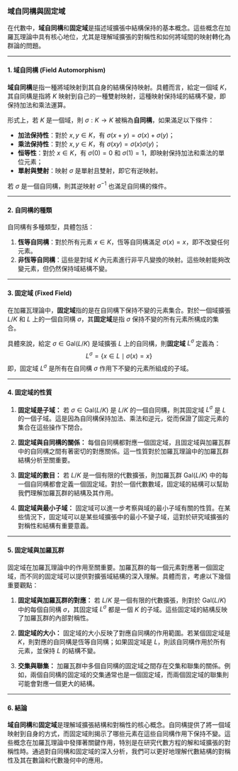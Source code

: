 ### **域自同構與固定域**

在代數中，**域自同構**和**固定域**是描述域擴張中結構保持的基本概念。這些概念在加羅瓦理論中具有核心地位，尤其是理解域擴張的對稱性和如何將域間的映射轉化為群論的問題。

---

#### **1. 域自同構 (Field Automorphism)**

**域自同構**是指一種將域映射到其自身的結構保持映射。具體而言，給定一個域 $K$，其自同構是指將 $K$ 映射到自己的一種雙射映射，這種映射保持域的結構不變，即保持加法和乘法運算。

形式上，若 $K$ 是一個域，則 $\sigma: K \to K$ 被稱為**自同構**，如果滿足以下條件：
- **加法保持性**：對於 $x, y \in K$，有 $\sigma(x + y) = \sigma(x) + \sigma(y)$；
- **乘法保持性**：對於 $x, y \in K$，有 $\sigma(xy) = \sigma(x)\sigma(y)$；
- **恒等性**：對於 $x \in K$，有 $\sigma(0) = 0$ 和 $\sigma(1) = 1$，即映射保持加法和乘法的單位元素；
- **單射與雙射**：映射 $\sigma$ 是單射且雙射，即它有逆映射。

若 $\sigma$ 是一個自同構，則其逆映射 $\sigma^{-1}$ 也滿足自同構的條件。

---

#### **2. 自同構的種類**

自同構有多種類型，具體包括：
1. **恆等自同構**：對於所有元素 $x \in K$，恆等自同構滿足 $\sigma(x) = x$，即不改變任何元素。
2. **非恆等自同構**：這些是對域 $K$ 內元素進行非平凡變換的映射。這些映射能夠改變元素，但仍然保持域結構不變。

---

#### **3. 固定域 (Fixed Field)**

在加羅瓦理論中，**固定域**指的是在自同構下保持不變的元素集合。對於一個域擴張 $L/K$ 和 $L$ 上的一個自同構 $\sigma$，其**固定域**是指 $\sigma$ 保持不變的所有元素所構成的集合。

具體來說，給定 $\sigma \in \text{Gal}(L/K)$ 是域擴張 $L$ 上的自同構，則**固定域** $L^\sigma$ 定義為：
$$
L^\sigma = \{ x \in L \mid \sigma(x) = x \}
$$
即，固定域 $L^\sigma$ 是所有在自同構 $\sigma$ 作用下不變的元素所組成的子域。

---

#### **4. 固定域的性質**

1. **固定域是子域：**
   若 $\sigma \in \text{Gal}(L/K)$ 是 $L/K$ 的一個自同構，則其固定域 $L^\sigma$ 是 $L$ 的一個子域。這是因為自同構保持加法、乘法和逆元，從而保證了固定元素的集合在這些操作下閉合。

2. **固定域與自同構的關係：**
   每個自同構都對應一個固定域，且固定域與加羅瓦群中的自同構之間有著密切的對應關係。這一性質對於加羅瓦理論中的加羅瓦群結構分析至關重要。

3. **固定域的數目：**
   若 $L/K$ 是一個有限的代數擴張，則加羅瓦群 $\text{Gal}(L/K)$ 中的每一個自同構都會定義一個固定域。對於一個代數數域，固定域的結構可以幫助我們理解加羅瓦群的結構及其作用。

4. **固定域與最小子域：**
   固定域可以進一步考察與域的最小子域有關的性質。在某些情況下，固定域可以是某些域擴張中的最小不變子域，這對於研究域擴張的對稱性和結構有重要意義。

---

#### **5. 固定域與加羅瓦群**

固定域在加羅瓦理論中的作用至關重要。加羅瓦群的每一個元素對應著一個固定域，而不同的固定域可以提供對擴張域結構的深入理解。具體而言，考慮以下幾個重要觀點：
1. **固定域與加羅瓦群的對應：**
   若 $L/K$ 是一個有限的代數擴張，則對於 $\text{Gal}(L/K)$ 中的每個自同構 $\sigma$，其固定域 $L^\sigma$ 都是一個 $K$ 的子域。這些固定域的結構反映了加羅瓦群的內部對稱性。

2. **固定域的大小：**
   固定域的大小反映了對應自同構的作用範圍。若某個固定域是 $K$，則對應的自同構是恆等自同構；如果固定域是 $L$，則該自同構作用於所有元素，並保持 $L$ 的結構不變。

3. **交集與聯集：**
   加羅瓦群中多個自同構的固定域之間存在交集和聯集的關係。例如，兩個自同構的固定域的交集通常也是一個固定域，而兩個固定域的聯集則可能會對應一個更大的結構。

---

#### **6. 結論**

**域自同構**和**固定域**是理解域擴張結構和對稱性的核心概念。自同構提供了將一個域映射到自身的方式，而固定域則揭示了哪些元素在這些自同構作用下保持不變。這些概念在加羅瓦理論中發揮著關鍵作用，特別是在研究代數方程的解和域擴張的對稱性時。通過對自同構和固定域的深入分析，我們可以更好地理解代數結構的對稱性及其在數論和代數幾何中的應用。